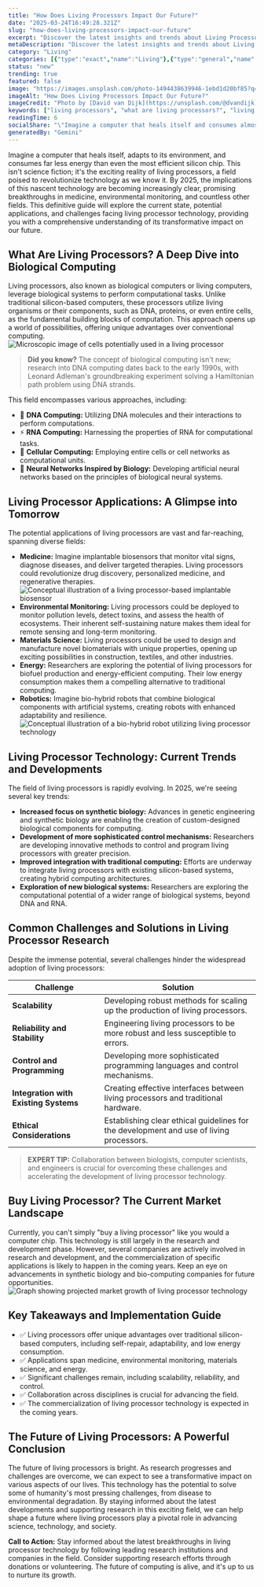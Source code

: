 ```yaml
---
title: "How Does Living Processors Impact Our Future?"
date: "2025-03-24T16:49:28.321Z"
slug: "how-does-living-processors-impact-our-future"
excerpt: "Discover the latest insights and trends about Living Processors. This comprehensive guide covers everything you need to know about Living Processors in 2025."
metaDescription: "Discover the latest insights and trends about Living Processors. This comprehensive guide covers everything you need to know about Living Processors in 202..."
category: "Living"
categories: [{"type":"exact","name":"Living"},{"type":"general","name":"Biotechnology"},{"type":"medium","name":"Synthetic Biology"},{"type":"specific","name":"Genetic Engineering"},{"type":"niche","name":"CRISPR-Cas9"}]
status: "new"
trending: true
featured: false
image: "https://images.unsplash.com/photo-1494438639946-1ebd1d20bf85?q=85&w=1200&fit=max&fm=webp&auto=compress"
imageAlt: "How Does Living Processors Impact Our Future?"
imageCredit: "Photo by [David van Dijk](https://unsplash.com/@dvandijk) on Unsplash"
keywords: ["living processors", "what are living processors?", "living computer", "biological computer", "DNA computing", "living processor applications", "buy living processor", "living processor technology", "future of living processors", "living processor research"]
readingTime: 6
socialShare: "\"Imagine a computer that heals itself and consumes almost no energy – that's the promise of living processors, poised to revolutionize technology in ways we can only begin to imagine.\""
generatedBy: "Gemini"
---
```




Imagine a computer that heals itself, adapts to its environment, and consumes far less energy than even the most efficient silicon chip. This isn't science fiction; it's the exciting reality of living processors, a field poised to revolutionize technology as we know it.  By 2025, the implications of this nascent technology are becoming increasingly clear, promising breakthroughs in medicine, environmental monitoring, and countless other fields. This definitive guide will explore the current state, potential applications, and challenges facing living processor technology, providing you with a comprehensive understanding of its transformative impact on our future.

## What Are Living Processors?  A Deep Dive into Biological Computing

Living processors, also known as biological computers or living computers, leverage biological systems to perform computational tasks.  Unlike traditional silicon-based computers, these processors utilize living organisms or their components, such as DNA, proteins, or even entire cells, as the fundamental building blocks of computation. This approach opens up a world of possibilities, offering unique advantages over conventional computing. ![Microscopic image of cells potentially used in a living processor](https://images.unsplash.com/photo-1524758631624-e2822e304c36?q=85&w=1200&fit=max&fm=webp&auto=compress)

> **Did you know?**  The concept of biological computing isn't new;  research into DNA computing dates back to the early 1990s, with Leonard Adleman's groundbreaking experiment solving a Hamiltonian path problem using DNA strands.

This field encompasses various approaches, including:

* 🔑 **DNA Computing:** Utilizing DNA molecules and their interactions to perform computations.
* ⚡ **RNA Computing:**  Harnessing the properties of RNA for computational tasks.
* 🌱 **Cellular Computing:** Employing entire cells or cell networks as computational units.
* 🧠 **Neural Networks Inspired by Biology:**  Developing artificial neural networks based on the principles of biological neural systems.

## Living Processor Applications: A Glimpse into Tomorrow

The potential applications of living processors are vast and far-reaching, spanning diverse fields:

* **Medicine:**  Imagine implantable biosensors that monitor vital signs, diagnose diseases, and deliver targeted therapies. Living processors could revolutionize drug discovery, personalized medicine, and regenerative therapies.  ![Conceptual illustration of a living processor-based implantable biosensor](https://images.unsplash.com/photo-1494438639946-1ebd1d20bf85?q=85&w=1200&fit=max&fm=webp&auto=compress)
* **Environmental Monitoring:**  Living processors could be deployed to monitor pollution levels, detect toxins, and assess the health of ecosystems.  Their inherent self-sustaining nature makes them ideal for remote sensing and long-term monitoring.
* **Materials Science:**  Living processors could be used to design and manufacture novel biomaterials with unique properties, opening up exciting possibilities in construction, textiles, and other industries.
* **Energy:**  Researchers are exploring the potential of living processors for biofuel production and energy-efficient computing. Their low energy consumption makes them a compelling alternative to traditional computing.
* **Robotics:**  Imagine bio-hybrid robots that combine biological components with artificial systems, creating robots with enhanced adaptability and resilience. ![Conceptual illustration of a bio-hybrid robot utilizing living processor technology](https://images.unsplash.com/photo-1467043153537-a4fba2cd39ef?q=85&w=1200&fit=max&fm=webp&auto=compress)

## Living Processor Technology: Current Trends and Developments

The field of living processors is rapidly evolving.  In 2025, we're seeing several key trends:

* **Increased focus on synthetic biology:** Advances in genetic engineering and synthetic biology are enabling the creation of custom-designed biological components for computing.
* **Development of more sophisticated control mechanisms:** Researchers are developing innovative methods to control and program living processors with greater precision.
* **Improved integration with traditional computing:**  Efforts are underway to integrate living processors with existing silicon-based systems, creating hybrid computing architectures.
* **Exploration of new biological systems:**  Researchers are exploring the computational potential of a wider range of biological systems, beyond DNA and RNA.

## Common Challenges and Solutions in Living Processor Research

Despite the immense potential, several challenges hinder the widespread adoption of living processors:

| Challenge                     | Solution                                                                     |
|------------------------------|-----------------------------------------------------------------------------|
| **Scalability**               | Developing robust methods for scaling up the production of living processors. |
| **Reliability and Stability** | Engineering living processors to be more robust and less susceptible to errors. |
| **Control and Programming**   | Developing more sophisticated programming languages and control mechanisms.    |
| **Integration with Existing Systems** | Creating effective interfaces between living processors and traditional hardware.|
| **Ethical Considerations**    | Establishing clear ethical guidelines for the development and use of living processors.|

> **EXPERT TIP:**  Collaboration between biologists, computer scientists, and engineers is crucial for overcoming these challenges and accelerating the development of living processor technology.

##  Buy Living Processor?  The Current Market Landscape

Currently, you can't simply "buy a living processor" like you would a computer chip.  This technology is still largely in the research and development phase. However, several companies are actively involved in research and development, and the commercialization of specific applications is likely to happen in the coming years.  Keep an eye on advancements in synthetic biology and bio-computing companies for future opportunities. ![Graph showing projected market growth of living processor technology](https://images.unsplash.com/photo-1506377295352-e3154d43ea9e?q=85&w=1200&fit=max&fm=webp&auto=compress)

##  Key Takeaways and Implementation Guide

* ✅ Living processors offer unique advantages over traditional silicon-based computers, including self-repair, adaptability, and low energy consumption.
* ✅  Applications span medicine, environmental monitoring, materials science, and energy.
* ✅ Significant challenges remain, including scalability, reliability, and control.
* ✅ Collaboration across disciplines is crucial for advancing the field.
* ✅ The commercialization of living processor technology is expected in the coming years.

## The Future of Living Processors: A Powerful Conclusion

The future of living processors is bright. As research progresses and challenges are overcome, we can expect to see a transformative impact on various aspects of our lives.  This technology has the potential to solve some of humanity's most pressing challenges, from disease to environmental degradation.  By staying informed about the latest developments and supporting research in this exciting field, we can help shape a future where living processors play a pivotal role in advancing science, technology, and society.

**Call to Action:**  Stay informed about the latest breakthroughs in living processor technology by following leading research institutions and companies in the field.  Consider supporting research efforts through donations or volunteering.  The future of computing is alive, and it's up to us to nurture its growth.
